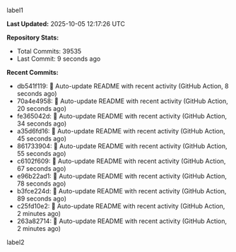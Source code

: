 
label1 
<!-- ACTIVITY_START -->
**Last Updated:** 2025-10-05 12:17:26 UTC

**Repository Stats:**
- Total Commits: 39535
- Last Commit: 9 seconds ago

**Recent Commits:**
- db541f119: 🤖 Auto-update README with recent activity (GitHub Action, 8 seconds ago)
- 70a4e4958: 🤖 Auto-update README with recent activity (GitHub Action, 20 seconds ago)
- fe365042d: 🤖 Auto-update README with recent activity (GitHub Action, 34 seconds ago)
- a35d6fd16: 🤖 Auto-update README with recent activity (GitHub Action, 45 seconds ago)
- 861733904: 🤖 Auto-update README with recent activity (GitHub Action, 55 seconds ago)
- c6102f609: 🤖 Auto-update README with recent activity (GitHub Action, 67 seconds ago)
- e96b22ad1: 🤖 Auto-update README with recent activity (GitHub Action, 78 seconds ago)
- b3fce224d: 🤖 Auto-update README with recent activity (GitHub Action, 89 seconds ago)
- c25fd10e2: 🤖 Auto-update README with recent activity (GitHub Action, 2 minutes ago)
- 263a82714: 🤖 Auto-update README with recent activity (GitHub Action, 2 minutes ago)
<!-- ACTIVITY_END -->

label2
